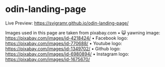 # odin-landing-page
Live Preview: https://svigramr.github.io/odin-landing-page/

Images used in this page are taken from pixabay.com
    • 😺 yawning image: https://pixabay.com/images/id-4218424/
    • Facebook logo: https://pixabay.com/images/id-770688/
    • Youtube logo: https://pixabay.com/images/id-1349702/
    • Github logo: https://pixabay.com/images/id-6980894/
    • Instagram logo: https://pixabay.com/images/id-1675670/